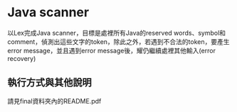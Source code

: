 # Java scanner
以Lex完成Java scanner，目標是處裡所有Java的reserved words、symbol和comment，偵測出這些文字的token，除此之外，若遇到不合法的token，要產生error message，並且遇到error message後，耀仍繼續處裡其他輸入(error recovery)

## 執行方式與其他說明
請見final資料夾內的README.pdf
